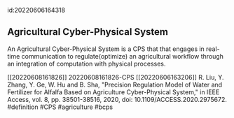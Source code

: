 id:20220606164318


## Agricultural Cyber-Physical System

An Agricultural Cyber-Physical System is a CPS that that engages in real-time communication to regulate(optimize) an agricultural workflow through an integration of computation with physical processes. 

[[20220608161826]] 20220608161826-CPS
[[20220606163206]]
R. Liu, Y. Zhang, Y. Ge, W. Hu and B. Sha, "Precision Regulation Model of Water and Fertilizer for Alfalfa Based on Agriculture Cyber-Physical System," in IEEE Access, vol. 8, pp. 38501-38516, 2020, doi: 10.1109/ACCESS.2020.2975672.
#definition
#CPS
#agriculture
#bcps
  